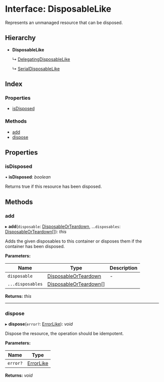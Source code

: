 
# Interface: DisposableLike

Represents an unmanaged resource that can be disposed.

## Hierarchy

* **DisposableLike**

  ↳ [DelegatingDisposableLike](delegatingdisposablelike.md)

  ↳ [SerialDisposableLike](serialdisposablelike.md)

## Index

### Properties

* [isDisposed](disposablelike.md#isdisposed)

### Methods

* [add](disposablelike.md#add)
* [dispose](disposablelike.md#dispose)

## Properties

###  isDisposed

• **isDisposed**: *boolean*

Returns true if this resource has been disposed.

## Methods

###  add

▸ **add**(`disposable`: [DisposableOrTeardown](../README.md#disposableorteardown), ...`disposables`: [DisposableOrTeardown](../README.md#disposableorteardown)[]): *this*

Adds the given disposables to this container or disposes them if the container has been disposed.

**Parameters:**

Name | Type | Description |
------ | ------ | ------ |
`disposable` | [DisposableOrTeardown](../README.md#disposableorteardown) | - |
`...disposables` | [DisposableOrTeardown](../README.md#disposableorteardown)[] |   |

**Returns:** *this*

___

###  dispose

▸ **dispose**(`error?`: [ErrorLike](errorlike.md)): *void*

Dispose the resource, the operation should be idempotent.

**Parameters:**

Name | Type |
------ | ------ |
`error?` | [ErrorLike](errorlike.md) |

**Returns:** *void*
